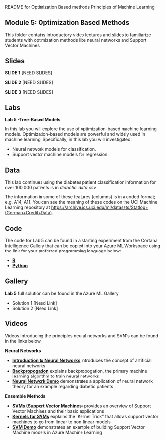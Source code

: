 README for Optimization Based methods
Principles of Machine Learning 
## Module 5: Optimization Based Methods 

This folder contains introductory video lectures and slides to familiarize students with optimization methods like neural networks and Support Vector Machines

## Slides  

**SLIDE 1**  [NEED SLIDES]

**SLIDE 2**  [NEED SLIDES]

**SLIDE 3**  [NEED SLIDES]

## Labs

**Lab 5 -Tree-Based Models** 

In this lab you will explore the use of optimization-based machine learning models. Optimization-based
models are powerful and widely used in machine learning. Specifically, in this lab you will investigated:
- Neural network models for classification.
- Support vector machine models for regression.



## Data

This lab continues using the diabetes patient classification information for over 100,000 patients is in *diabetic_data.csv*

The information in some of these features (columns) is in a coded format; e.g. A14, A11. You can see the meaning of these codes on the UCI Machine Learning repository at
https://archive.ics.uci.edu/ml/datasets/Statlog+(German+Credit+Data).

## Code

The code for Lab 5 can be found in a starting experiment from the Cortana Intelligence Gallery that can be copied into your Azure ML Workspace using the link for your preferred programming language below:

- **[R](https://aka.ms/edx-dat203.2x-lab5-class-r)**
- **[Python](https://aka.ms/edx-dat203.2x-lab5-class-py)**

## Gallery

**Lab 5** full solution can be found in the Azure ML Gallery

- Solution 1 [Need Link]
- Solution 2 [Need Link]

## Videos  

Videos introducing the principles neural networks and SVM's can be found in the links below:

**Neural Networks**

- **[Introduction to Neural Networks](https://youtu.be/RoSwlPfTK8o)** introduces the concept of artificial neural networks
- **[Backpropogation](https://youtu.be/aBG1w7o92Os)** explains backpropogation, the primary machine learning algorithm to train neural networks
- **[Neural Network Demo](https://youtu.be/wkoUZPsv4iw)** demonstrates a application of neural network theory for an example regarding diabetic patients


**Ensemble Methods**

- **[SVMs (Support Vector Machines)](https://youtu.be/tqVULGmLkVU)** provides an overview of Support Vector Machines and their basic applications
- **[Kernels for SVMs](https://youtu.be/bJDtx49sG-w)** explains the 'Kernel Trick" that allows support vector machines to go from linear to non-linear models
- **[SVM Demo](https://youtu.be/rC1t7bIDjDE)** demonstrates an example of building Support Vector Machine models in Azure Machine Learning

